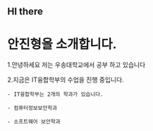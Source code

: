 ## HI there
# 안진형을 소개합니다.

  1.안녕하세요 저는 우송대학교에서 공부 하고 있습니다
  
  2.지금은 IT융합학부의 수업을 진행 중입니다.
  
    - IT융합학부는 2개의 학과가 있습니다.
    
    - 컴퓨터정보보안학과
    
    - 소프트웨어 보안학과


<!--
**jin020ff/jin020ff** is a ✨ _special_ ✨ repository because its `README.md` (this file) appears on your GitHub profile.

Here are some ideas to get you started:

- 🔭 I’m currently working on ...
- 🌱 I’m currently learning ...
- 👯 I’m looking to collaborate on ...
- 🤔 I’m looking for help with ...
- 💬 Ask me about ...
- 📫 How to reach me: ...
- 😄 Pronouns: ...
- ⚡ Fun fact: ...
-->
